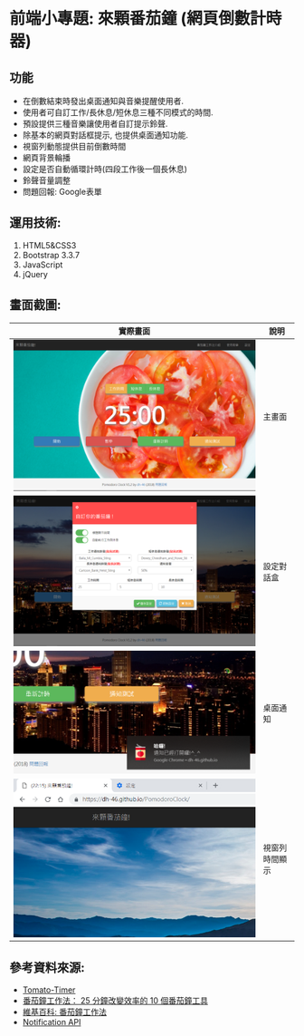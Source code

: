 # 前端小專題: 來顆番茄鐘 (網頁倒數計時器)

## 功能
- 在倒數結束時發出桌面通知與音樂提醒使用者. 
- 使用者可自訂工作/長休息/短休息三種不同模式的時間.
- 預設提供三種音樂讓使用者自訂提示鈴聲.
- 除基本的網頁對話框提示, 也提供桌面通知功能.
- 視窗列動態提供目前倒數時間
- 網頁背景輪播
- 設定是否自動循環計時(四段工作後一個長休息)
- 鈴聲音量調整
- 問題回報: Google表單
    
## 運用技術:

1. HTML5&CSS3
2. Bootstrap 3.3.7
3. JavaScript
4. jQuery
   
## 畫面截圖:

|實際畫面|說明|
|--|--|
|![Screenshot](screenshot/main.PNG)|主畫面|
|![Setting Dialog](screenshot/setting.PNG)|設定對話盒|
|![Desktop Notification](screenshot/notification.PNG)|桌面通知|
|![Title Time Noti](screenshot/titleTime.PNG)|視窗列時間顯示|


## 參考資料來源: 
- [Tomato-Timer](https://tomato-timer.com/)  
- [番茄鐘工作法： 25 分鐘改變效率的 10 個番茄鐘工具](https://www.playpcesor.com/2015/01/pomodoro-time-manager-top-10-app.html)  
- [維基百科: 番茄鐘工作法](https://zh.wikipedia.org/wiki/%E7%95%AA%E8%8C%84%E5%B7%A5%E4%BD%9C%E6%B3%95)  
- [Notification API](https://developer.mozilla.org/en-US/docs/Web/API/Notifications_API/Using_the_Notifications_API)  
